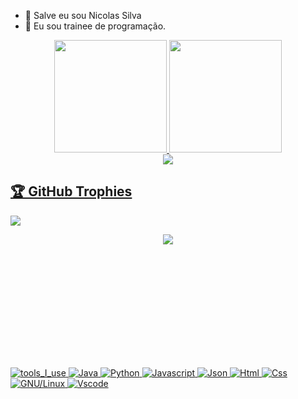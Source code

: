 - 👋 Salve eu sou Nicolas Silva  </br>
- 👀 Eu sou trainee de programação.  </br>

<div align="center">
  <a href="https://github.com/nicolas12-maker">
  <img height="180em" src="https://github-readme-stats.vercel.app/api?username=nicolas12-maker&show_icons=true&theme=dracula&include_all_commits=true&count_private=true&cache_seconds=1800"/>
  <img height="180em" src="https://github-readme-stats.vercel.app/api/top-langs/?username=nicolas12-maker&layout=compact&langs_count=7&theme=dracula&cache_seconds=1800"/>

</div>
  <div align="center">
  <img src="https://github-readme-streak-stats.herokuapp.com/?user=nicolas12-maker&theme=dark">
  </div>
  <h2>🏆 GitHub Trophies</h2>
<img src="https://github-profile-trophy.vercel.app/?username=nicolas12-maker&theme=nord&column=7" >
  
  <p align="center" style="height: 199px">
  <img src="https://github.com/demartini/demartini/blob/master/code.gif">
</p>

![tools_I_use](https://img.shields.io/badge/-%F0%9F%9A%80%20Tools%20I%20use-orange)
![Java](https://img.shields.io/badge/Java-ED8B00?style=flat&logo=java&logoColor=white)
![Python](https://img.shields.io/badge/Python-FFD43B?style=flat&logo=python&logoColor=darkgreen)
![Javascript](https://img.shields.io/badge/JavaScript-323330?style=flat&logo=javascript&logoColor=F7DF1E)
![Json](https://img.shields.io/badge/json-5E5C5C?style=flat&logo=json&logoColor=white)
![Html](https://img.shields.io/badge/HTML5-E34F26?style=flat&logo=html5&logoColor=white)
![Css](https://img.shields.io/badge/CSS3-1572B6?style=flat&logo=css3&logoColor=white)
![GNU/Linux](https://img.shields.io/badge/Linux-FCC624?style=flat&logo=linux&logoColor=black)
![Vscode](https://img.shields.io/badge/Visual_Studio_Code-0078D4?style=flat&logo=visual%20studio%20code&logoColor=white)
